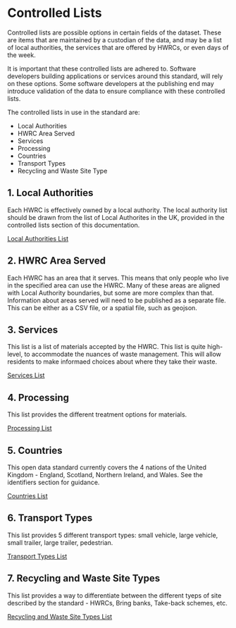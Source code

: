 # Controlled Lists

Controlled lists are possible options in certain fields of the dataset. These are items that are maintained by a custodian of the data, and may be a list of local authorities, the services that are offered by HWRCs, or even days of the week.

It is important that these controlled lists are adhered to. Software developers building applications or services around this standard, will rely on these options. Some software developers at the publishing end may introduce validation of the data to ensure compliance with these controlled lists. 

The controlled lists in use in the standard are:

* Local Authorities
* HWRC Area Served
* Services
* Processing
* Countries
* Transport Types
* Recycling and Waste Site Type

## 1. Local Authorities

Each HWRC is effectively owned by a local authority. The local authority list should be drawn from the list of Local Authorites in the UK, provided in the controlled lists section of this documentation.

[Local Authorities List](https://github.com/OpenDataManchester/Open3R/blob/V2/docs/6_Controlled_Lists/6_1_1_Local_Authorities.csv)

## 2. HWRC Area Served

Each HWRC has an area that it serves. This means that only people who live in the specified area can use the HWRC. Many of these areas are aligned with Local Authority boundaries, but some are more complex than that. Information about areas served will need to be published as a separate file. This can be either as a CSV file, or a spatial file, such as geojson.

## 3. Services

This list is a list of materials accepted by the HWRC. This list is quite high-level, to accommodate the nuances of waste management. This will allow residents to make informaed choices about where they take their waste.

[Services List](https://github.com/OpenDataManchester/Open3R/blob/V2/docs/6_Controlled_Lists/6_1_3_Services.csv)

## 4. Processing

This list provides the different treatment options for materials.

[Processing List](https://github.com/OpenDataManchester/Open3R/blob/V2/docs/6_Controlled_Lists/6_1_4_Processes.csv)

## 5. Countries

This open data standard currently covers the 4 nations of the United Kingdom - England, Scotland, Northern Ireland, and Wales. See the identifiers section for guidance.

[Countries List](https://github.com/OpenDataManchester/Open3R/blob/V2/docs/6_Controlled_Lists/6_1_5_Countries.csv)

## 6. Transport Types

This list provides 5 different transport types: small vehicle, large vehicle, small trailer, large trailer, pedestrian.

[Transport Types List](https://github.com/OpenDataManchester/Open3R/blob/V2/docs/6_Controlled_Lists/6_1_6_Transport_Types.csv)

## 7. Recycling and Waste Site Types

This list provides a way to differentiate between the different tyeps of site described by the standard - HWRCs, Bring banks, Take-back schemes, etc.

[Recycling and Waste Site Types List](https://github.com/OpenDataManchester/Open3R/blob/V2/docs/6_Controlled_Lists/6_1_7_RWS_Types.csv)


